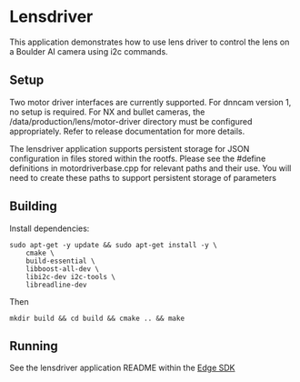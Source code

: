 # Lensdriver

This application demonstrates how to use lens driver to control the lens on a
Boulder AI camera using i2c commands.

## Setup

Two motor driver interfaces are currently supported.  For dnncam version 1, no setup
is required.  For NX and bullet cameras, the /data/production/lens/motor-driver directory
must be configured appropriately.  Refer to release documentation for more details.

The lensdriver application supports persistent storage for JSON configuration in files
stored within the rootfs.  Please see the #define definitions in motordriverbase.cpp 
for relevant paths and their use.  You will need to create these paths to support persistent
storage of parameters

## Building

Install dependencies:
```
sudo apt-get -y update && sudo apt-get install -y \
    cmake \
    build-essential \
    libboost-all-dev \
    libi2c-dev i2c-tools \
    libreadline-dev
```

Then 
```
mkdir build && cd build && cmake .. && make
```

## Running

See the lensdriver application README within the [Edge SDK](https://gitlab.com/boulderai/bai-edge-sdk/-/tree/master/lensdriver)
